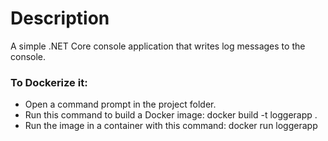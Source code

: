 # Description

A simple .NET Core console application that writes log messages to the console.

### To Dockerize it:

* Open a command prompt in the project folder.
* Run this command to build a Docker image: docker build -t loggerapp .
* Run the image in a container with this command: docker run loggerapp

